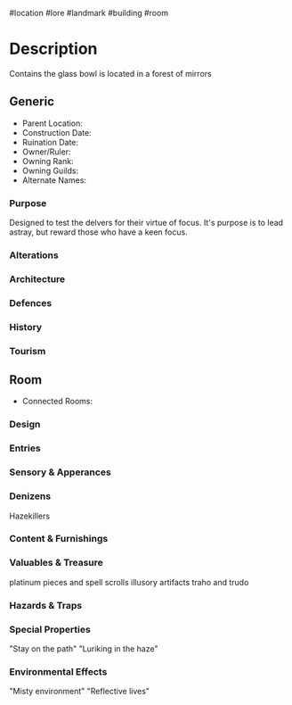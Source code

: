 #location #lore #landmark #building #room
# Description
Contains the glass bowl
is located in a forest of mirrors
## Generic
- Parent Location:
- Construction Date:
- Ruination Date:
- Owner/Ruler:
- Owning Rank:
- Owning Guilds:
- Alternate Names:

### Purpose
Designed to test the delvers for their virtue of focus.
It's purpose is to lead astray, but reward those who have a keen focus.
### Alterations

### Architecture

### Defences

### History

### Tourism

## Room
- Connected Rooms:

### Design

### Entries

### Sensory & Apperances

### Denizens
Hazekillers

### Content & Furnishings

### Valuables & Treasure
platinum pieces and spell scrolls
illusory artifacts
traho and trudo

### Hazards & Traps

### Special Properties
"Stay on the path"
"Luriking in the haze"

### Environmental Effects
"Misty environment"
"Reflective lives"